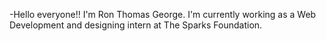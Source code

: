 -Hello everyone!! I'm Ron Thomas George. I'm currently working as a Web Development and designing intern at The Sparks Foundation.


